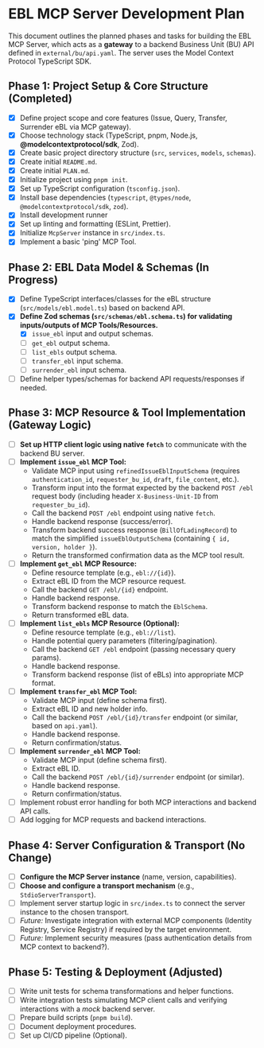 # EBL MCP Server Development Plan

This document outlines the planned phases and tasks for building the EBL MCP Server, which acts as a **gateway** to a backend Business Unit (BU) API defined in `external/bu/api.yaml`. The server uses the Model Context Protocol TypeScript SDK.

## Phase 1: Project Setup & Core Structure (Completed)

*   [x] Define project scope and core features (Issue, Query, Transfer, Surrender eBL via MCP gateway).
*   [x] Choose technology stack (TypeScript, pnpm, Node.js, **@modelcontextprotocol/sdk**, Zod).
*   [x] Create basic project directory structure (`src`, `services`, `models`, `schemas`).
*   [x] Create initial `README.md`.
*   [x] Create initial `PLAN.md`.
*   [x] Initialize project using `pnpm init`.
*   [x] Set up TypeScript configuration (`tsconfig.json`).
*   [x] Install base dependencies (`typescript`, `@types/node`, `@modelcontextprotocol/sdk`, `zod`).
*   [x] Install development runner
*   [x] Set up linting and formatting (ESLint, Prettier).
*   [x] Initialize `McpServer` instance in `src/index.ts`.
*   [x] Implement a basic 'ping' MCP Tool.

## Phase 2: EBL Data Model & Schemas (In Progress)

*   [x] Define TypeScript interfaces/classes for the eBL structure (`src/models/ebl.model.ts`) based on backend API.
*   [x] **Define Zod schemas (`src/schemas/ebl.schema.ts`) for validating inputs/outputs of MCP Tools/Resources.**
    *   [x] `issue_ebl` input and output schemas.
    *   [ ] `get_ebl` output schema.
    *   [ ] `list_ebls` output schema.
    *   [ ] `transfer_ebl` input schema.
    *   [ ] `surrender_ebl` input schema.
*   [ ] Define helper types/schemas for backend API requests/responses if needed.

## Phase 3: MCP Resource & Tool Implementation (Gateway Logic)

*   [ ] **Set up HTTP client logic using native `fetch`** to communicate with the backend BU server.
*   [ ] **Implement `issue_ebl` MCP Tool:**
    *   Validate MCP input using `refinedIssueEblInputSchema` (requires `authentication_id`, `requester_bu_id`, `draft`, `file_content`, etc.).
    *   Transform input into the format expected by the backend `POST /ebl` request body (including header `X-Business-Unit-ID` from `requester_bu_id`).
    *   Call the backend `POST /ebl` endpoint using native `fetch`.
    *   Handle backend response (success/error).
    *   Transform backend success response (`BillOfLadingRecord`) to match the simplified `issueEblOutputSchema` (containing `{ id, version, holder }`).
    *   Return the transformed confirmation data as the MCP tool result.
*   [ ] **Implement `get_ebl` MCP Resource:**
    *   Define resource template (e.g., `ebl://{id}`).
    *   Extract eBL ID from the MCP resource request.
    *   Call the backend `GET /ebl/{id}` endpoint.
    *   Handle backend response.
    *   Transform backend response to match the `EblSchema`.
    *   Return transformed eBL data.
*   [ ] **Implement `list_ebls` MCP Resource (Optional):**
    *   Define resource template (e.g., `ebl://list`).
    *   Handle potential query parameters (filtering/pagination).
    *   Call the backend `GET /ebl` endpoint (passing necessary query params).
    *   Handle backend response.
    *   Transform backend response (list of eBLs) into appropriate MCP format.
*   [ ] **Implement `transfer_ebl` MCP Tool:**
    *   Validate MCP input (define schema first).
    *   Extract eBL ID and new holder info.
    *   Call the backend `POST /ebl/{id}/transfer` endpoint (or similar, based on `api.yaml`).
    *   Handle backend response.
    *   Return confirmation/status.
*   [ ] **Implement `surrender_ebl` MCP Tool:**
    *   Validate MCP input (define schema first).
    *   Extract eBL ID.
    *   Call the backend `POST /ebl/{id}/surrender` endpoint (or similar).
    *   Handle backend response.
    *   Return confirmation/status.
*   [ ] Implement robust error handling for both MCP interactions and backend API calls.
*   [ ] Add logging for MCP requests and backend interactions.

## Phase 4: Server Configuration & Transport (No Change)

*   [ ] **Configure the MCP Server instance** (name, version, capabilities).
*   [ ] **Choose and configure a transport mechanism** (e.g., `StdioServerTransport`).
*   [ ] Implement server startup logic in `src/index.ts` to connect the server instance to the chosen transport.
*   [ ] *Future:* Investigate integration with external MCP components (Identity Registry, Service Registry) if required by the target environment.
*   [ ] *Future:* Implement security measures (pass authentication details from MCP context to backend?).

## Phase 5: Testing & Deployment (Adjusted)

*   [ ] Write unit tests for schema transformations and helper functions.
*   [ ] Write integration tests simulating MCP client calls and verifying interactions with a *mock* backend server.
*   [ ] Prepare build scripts (`pnpm build`).
*   [ ] Document deployment procedures.
*   [ ] Set up CI/CD pipeline (Optional).
